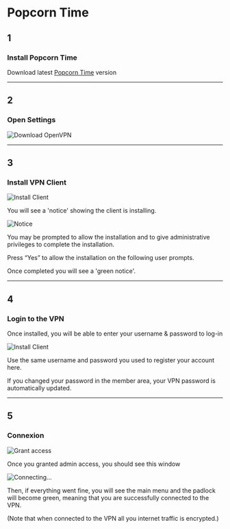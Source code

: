 # Popcorn Time

## 1
### Install Popcorn Time

Download latest [Popcorn Time](https://popcorntime.io) version

***

## 2
### Open Settings

![Download OpenVPN](http://puu.sh/dDuqg/918d3f8b73.png)

***

## 3
### Install VPN Client

![Install Client](http://puu.sh/dDus0/0db471d689.png)

You will see a 'notice' showing the client is installing.

![Notice](http://puu.sh/dDutQ/f2420886fa.png)


You may be prompted to allow the installation and to give administrative privileges to complete the installation.

Press “Yes” to allow the installation on the following user prompts.

Once completed you will see a 'green notice'.

***

## 4
### Login to the VPN

Once installed, you will be able to enter your username & password to log-in

![Install Client](http://puu.sh/dDus0/0db471d689.png)

Use the same username and password you used to register your account here.

If you changed your password in the member area, your VPN password is automatically updated.

***

## 5
### Connexion

![Grant access](http://puu.sh/dDus0/0db471d689.png)

Once you granted admin access, you should see this window

![Connecting...](http://puu.sh/dDuFB/97d5343e76.png)

Then, if everything went fine, you will see the main menu and the padlock will become green, meaning that you are successfully connected to the VPN.

(Note that when connected to the VPN all you internet traffic is encrypted.)
